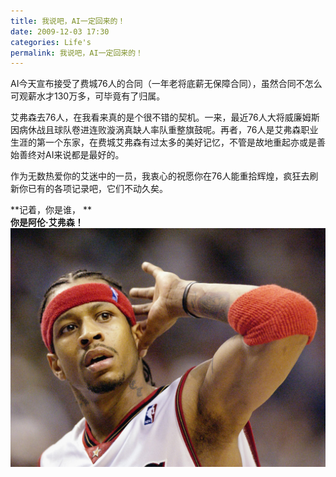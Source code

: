 ```yaml
---
title: 我说吧，AI一定回来的！
date: 2009-12-03 17:30
categories: Life's
permalink: 我说吧，AI一定回来的！
---
```


AI今天宣布接受了费城76人的合同（一年老将底薪无保障合同），虽然合同不怎么可观薪水才130万多，可毕竟有了归属。

艾弗森去76人，在我看来真的是个很不错的契机。一来，最近76人大将威廉姆斯因病休战且球队卷进连败漩涡真缺人率队重整旗鼓呢。再者，76人是艾弗森职业生涯的第一个东家，在费城艾弗森有过太多的美好记忆，不管是故地重起亦或是善始善终对AI来说都是最好的。

作为无数热爱你的艾迷中的一员，我衷心的祝愿你在76人能重拾辉煌，疯狂去刷新你已有的各项记录吧，它们不动久矣。

**记着，你是谁，   **      
    **你是阿伦·艾弗森！**
![](/image/图/艾弗森，我觉得你一定还会回来的01.jpg)    
